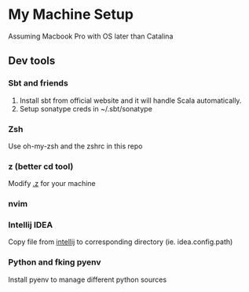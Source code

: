 # My Machine Setup

Assuming Macbook Pro with OS later than Catalina

## Dev tools

### Sbt and friends

1. Install sbt from official website and it will handle Scala automatically.
1. Setup sonatype creds in ~/.sbt/sonatype

### Zsh

Use oh-my-zsh and the zshrc in this repo

### z (better cd tool)

Modify [.z](terminal/.z) for your machine

### nvim

### Intellij IDEA

Copy file from [intellij](intellij) to corresponding directory (ie. idea.config.path)

### Python and fking pyenv

Install pyenv to manage different python sources


